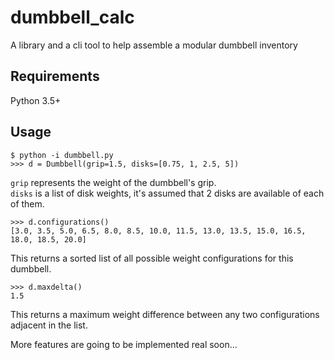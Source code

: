 # dumbbell\_calc
A library and a cli tool to help assemble a modular dumbbell inventory

## Requirements

Python 3.5+

## Usage

```
$ python -i dumbbell.py
>>> d = Dumbbell(grip=1.5, disks=[0.75, 1, 2.5, 5])
```
`grip` represents the weight of the dumbbell's grip.  
`disks` is a list of disk weights, it's assumed that 2 disks are available of each of them.
```
>>> d.configurations()
[3.0, 3.5, 5.0, 6.5, 8.0, 8.5, 10.0, 11.5, 13.0, 13.5, 15.0, 16.5, 18.0, 18.5, 20.0]
```
This returns a sorted list of all possible weight configurations for this dumbbell.
```
>>> d.maxdelta()
1.5
```
This returns a maximum weight difference between any two configurations adjacent in the list.

More features are going to be implemented real soon...
